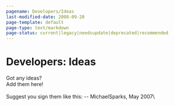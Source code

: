 ```yaml
---
pagename: Developers/Ideas
last-modified-date: 2008-09-20
page-template: default
page-type: text/markdown
page-status: current|legacy|needsupdate|deprecated|recommended
---
```

Developers: Ideas
=================

Got any ideas?\
Add them here!\
\
Suggest you sign them like this: \-- MichaelSparks, May 2007\
